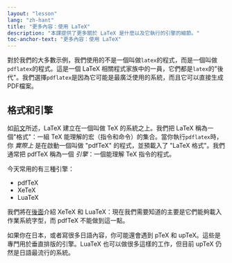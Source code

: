 ```yaml
---
layout: "lesson"
lang: "zh-hant"
title: "更多內容：使用 LaTeX"
description: "本課提供了更多關於 LaTeX 是什麼以及它執行的引擎的細節。"
toc-anchor-text: "更多內容：使用 LaTeX"
---
```


對於我們的大多數示例，我們使用的不是一個叫做`latex`的程式，而是一個叫做`pdflatex`的程式。這是一個 LaTeX 相關程式家族中的一員，它們都是`latex`的"後代"。我們選擇`pdflatex`是因為它可能是最廣泛使用的系統，而且它可以直接生成PDF檔案。

## 格式和引擎

如[前文](more-01)所述，LaTeX 建立在一個叫做 TeX 的系統之上。我們把 LaTeX 稱為一個"格式"：一組 TeX 能理解的宏（指令和命令）的集合。當你執行`pdflatex`時，你 _實際上_ 是在啟動一個叫做 "pdfTeX" 的程式，並預載入了 "LaTeX 格式"。我們通常把 pdfTeX 稱為一個 _引擎_：一個能理解 TeX 指令的程式。

今天常用的有三種引擎：

- pdfTeX
- XeTeX
- LuaTeX

我們將在[後面](lesson-14)介紹 XeTeX 和 LuaTeX：現在我們需要知道的主要是它們能夠載入作業系統字型，而 pdfTeX 不能做到這一點。

如果你在日本，或者寫很多日語內容，你可能還會遇到 pTeX 和 upTeX。這些是專門用於垂直排版的引擎。LuaTeX 也可以做很多這樣的工作，但目前 upTeX 仍然是日語最流行的系統。
